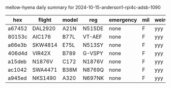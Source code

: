 mellow-hyena daily summary for 2024-10-15-anderson1-rpi4c-adsb-1090

|hex|flight|model|reg|emergency|mil|weirdo|
|--|--|--|--|--|--|--|
|a67452|DAL2920|A21N|N515DE|none|F|yyy|
|80153c|AIC176|B77L|VT-AEF|none|F|yyy|
|a66e3b|SKW4814|E75L|N513SY|none|F|yyy|
|406d4d|VIR42X|B789|G-VSPY|none|F|yyy|
|a15deb|N1876V|C172|N1876V|none|F|yyy|
|ac1042|SWA4471|B38M|N8769Q|none|F|yyy|
|a945ed|NKS1490|A320|N697NK|none|F|yyy|
